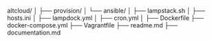 altcloud/
│
├── provision/
│   └── ansible/
│       ├── lampstack.sh
│       ├── hosts.ini
│       ├── lampdock.yml
│       ├── cron.yml
│
├── Dockerfile
├── docker-compose.yml
├── Vagrantfile
├── readme.md
├── documentation.md
